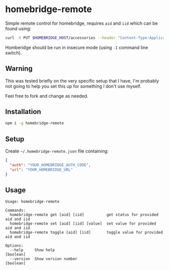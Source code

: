 # homebridge-remote

Simple remote control for homebridge, requires `aid` and `iid` which can be found using:

```bash
curl -X PUT $HOMEBRIDGE_HOST/accessories --header "Content-Type:Application/json" --header "authorization:$HOMEBRIDGE_CODE" -s
```

Homberidge should be run in insecure mode (using `-I` command line switch).

## Warning

This was tested briefly on the very specific setup that I have, I'm probably not going to help you set this up for something I don't use myself.

Feel free to fork and change as needed.

## Installation

```bash
npm i -g homebridge-remote
```

## Setup

Create `~/.homebridge-remote.json` file containing:

```json
{
  "auth": "YOUR_HOMEBRIDGE_AUTH_CODE",
  "url": "YOUR_HOMEBRIDGE_URL"
}
```

## Usage

```
Usage: homebridge-remote

Commands:
  homebridge-remote get [aid] [iid]          get status for provided aid and iid
  homebridge-remote set [aid] [iid] [value]  set value for provided aid and iid
  homebridge-remote toggle [aid] [iid]       toggle value for provided aid and iid

Options:
  --help     Show help                                                 [boolean]
  --version  Show version number                                       [boolean]
```

